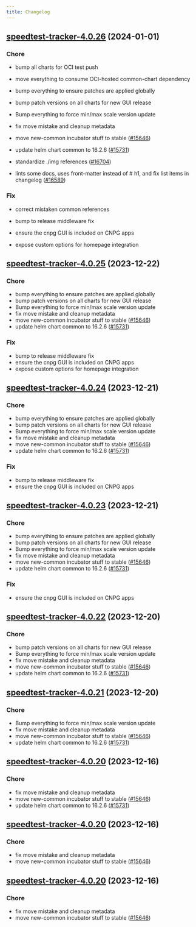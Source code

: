 ```yaml
---
title: Changelog
---
```




## [speedtest-tracker-4.0.26](https://github.com/truecharts/charts/compare/speedtest-tracker-4.0.19...speedtest-tracker-4.0.26) (2024-01-01)

### Chore



- bump all charts for OCI test push

- move everything to consume OCI-hosted common-chart dependency

- bump everything to ensure patches are applied globally

- bump patch versions on all charts for new GUI release

- Bump everything to force min/max scale version update

- fix move mistake and cleanup metadata

- move new-common incubator stuff to stable ([#15646](https://github.com/truecharts/charts/issues/15646))

- update helm chart common to 16.2.6 ([#15731](https://github.com/truecharts/charts/issues/15731))

- standardize ./img references ([#16704](https://github.com/truecharts/charts/issues/16704))

- lints some docs, uses front-matter instead of # h1, and fix list items in changelog ([#16589](https://github.com/truecharts/charts/issues/16589))

### Fix



- correct mistaken common references

- bump to release middleware fix

- ensure the cnpg GUI is included on CNPG apps

- expose custom options for homepage integration
## [speedtest-tracker-4.0.25](https://github.com/truecharts/charts/compare/speedtest-tracker-4.0.19...speedtest-tracker-4.0.25) (2023-12-22)

### Chore

- bump everything to ensure patches are applied globally
- bump patch versions on all charts for new GUI release
- Bump everything to force min/max scale version update
- fix move mistake and cleanup metadata
- move new-common incubator stuff to stable ([#15646](https://github.com/truecharts/charts/issues/15646))
- update helm chart common to 16.2.6 ([#15731](https://github.com/truecharts/charts/issues/15731))

### Fix

- bump to release middleware fix
- ensure the cnpg GUI is included on CNPG apps
- expose custom options for homepage integration

## [speedtest-tracker-4.0.24](https://github.com/truecharts/charts/compare/speedtest-tracker-4.0.19...speedtest-tracker-4.0.24) (2023-12-21)

### Chore

- bump everything to ensure patches are applied globally
- bump patch versions on all charts for new GUI release
- Bump everything to force min/max scale version update
- fix move mistake and cleanup metadata
- move new-common incubator stuff to stable ([#15646](https://github.com/truecharts/charts/issues/15646))
- update helm chart common to 16.2.6 ([#15731](https://github.com/truecharts/charts/issues/15731))

### Fix

- bump to release middleware fix
- ensure the cnpg GUI is included on CNPG apps

## [speedtest-tracker-4.0.23](https://github.com/truecharts/charts/compare/speedtest-tracker-4.0.19...speedtest-tracker-4.0.23) (2023-12-21)

### Chore

- bump everything to ensure patches are applied globally
- bump patch versions on all charts for new GUI release
- Bump everything to force min/max scale version update
- fix move mistake and cleanup metadata
- move new-common incubator stuff to stable ([#15646](https://github.com/truecharts/charts/issues/15646))
- update helm chart common to 16.2.6 ([#15731](https://github.com/truecharts/charts/issues/15731))

### Fix

- ensure the cnpg GUI is included on CNPG apps

## [speedtest-tracker-4.0.22](https://github.com/truecharts/charts/compare/speedtest-tracker-4.0.19...speedtest-tracker-4.0.22) (2023-12-20)

### Chore

- bump patch versions on all charts for new GUI release
- Bump everything to force min/max scale version update
- fix move mistake and cleanup metadata
- move new-common incubator stuff to stable ([#15646](https://github.com/truecharts/charts/issues/15646))
- update helm chart common to 16.2.6 ([#15731](https://github.com/truecharts/charts/issues/15731))

## [speedtest-tracker-4.0.21](https://github.com/truecharts/charts/compare/speedtest-tracker-4.0.19...speedtest-tracker-4.0.21) (2023-12-20)

### Chore

- Bump everything to force min/max scale version update
- fix move mistake and cleanup metadata
- move new-common incubator stuff to stable ([#15646](https://github.com/truecharts/charts/issues/15646))
- update helm chart common to 16.2.6 ([#15731](https://github.com/truecharts/charts/issues/15731))

## [speedtest-tracker-4.0.20](https://github.com/truecharts/charts/compare/speedtest-tracker-4.0.19...speedtest-tracker-4.0.20) (2023-12-16)

### Chore

- fix move mistake and cleanup metadata
- move new-common incubator stuff to stable ([#15646](https://github.com/truecharts/charts/issues/15646))
- update helm chart common to 16.2.6 ([#15731](https://github.com/truecharts/charts/issues/15731))

## [speedtest-tracker-4.0.20](https://github.com/truecharts/charts/compare/speedtest-tracker-4.0.19...speedtest-tracker-4.0.20) (2023-12-16)

### Chore

- fix move mistake and cleanup metadata
- move new-common incubator stuff to stable ([#15646](https://github.com/truecharts/charts/issues/15646))

## [speedtest-tracker-4.0.20](https://github.com/truecharts/charts/compare/speedtest-tracker-4.0.19...speedtest-tracker-4.0.20) (2023-12-16)

### Chore

- fix move mistake and cleanup metadata
- move new-common incubator stuff to stable ([#15646](https://github.com/truecharts/charts/issues/15646))
